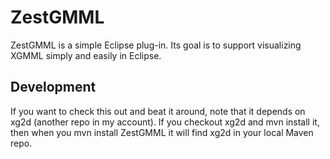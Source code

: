 # ZestGMML #

ZestGMML is a simple Eclipse plug-in. Its goal is to support visualizing XGMML simply and easily in Eclipse.

## Development ##

If you want to check this out and beat it around, note that it depends on xg2d (another repo in my account). If you checkout xg2d and mvn install it, then when you mvn install ZestGMML it will find xg2d in your local Maven repo.

